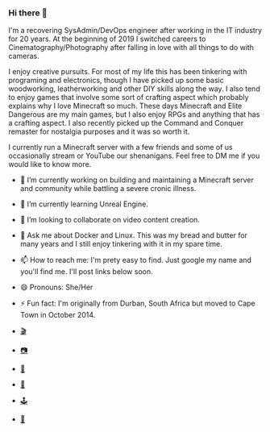 ### Hi there 👋

I'm a recovering SysAdmin/DevOps engineer after working in the  IT industry for 20 years. At the beginning of 2019 I switched careers to Cinematography/Photography after falling in love with all things to do with cameras.

I enjoy creative pursuits. For most of my life this has been tinkering with programing and electronics, though I have picked up some basic woodworking, leatherworking and other DIY skills along the way. I also tend to enjoy games that involve some sort of crafting aspect which probably explains why I love Minecraft so much. These days Minecraft and Elite Dangerous are my main games, but I also enjoy RPGs and anything that has a crafting aspect. I also recently picked up the Command and Conquer remaster for nostalgia purposes and it was so worth it.

I currently run a Minecraft server with a few friends and some of us occasionally stream or YouTube our shenanigans. Feel free to DM me if you would like to know more.

- 🔭 I’m currently working on building and maintaining a Minecraft server and community while battling a severe cronic illness.
- 🌱 I’m currently learning Unreal Engine.
- 👯 I’m looking to collaborate on video content creation.
- 💬 Ask me about Docker and Linux. This was my bread and butter for many years and I still enjoy tinkering with it in my spare time.
- 📫 How to reach me: I'm prety easy to find. Just google my name and you'll find me. I'll post links below soon.
- 😄 Pronouns: She/Her
- ⚡ Fun fact: I'm originally from Durban, South Africa but moved to Cape Town in October 2014.

- [🎬](https://www.youtube.com/unakarlsen)
- [📷](https://www.instagram.com/unakarlsen/)
- [👩](https://www.facebook.com/Una-Karlsen-281583519190225/)
- [🐤](https://twitter.com/smilyborg/)
- [🕹](https://www.twitch.tv/unakarlsen")
- [🐙](https://github.com/SmilyBorg/)

